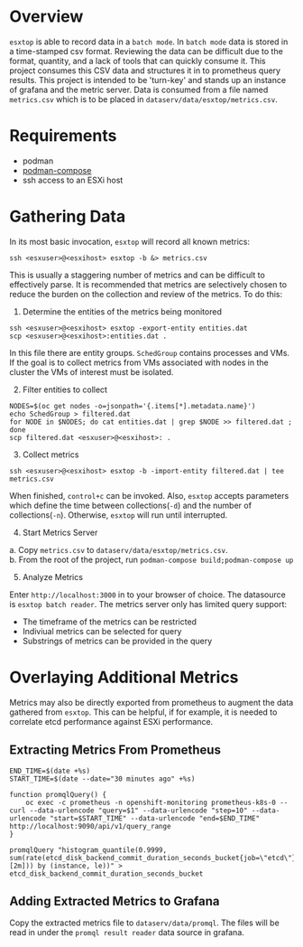 # Overview 

`esxtop` is able to record data in a `batch mode`.  In `batch mode` data is stored in a time-stamped csv format.  Reviewing the data can be difficult due to the format, quantity, and a lack of tools that can quickly consume it.  This project consumes this CSV data and structures it in to prometheus query results.  This project is intended to be 'turn-key' and stands up an instance of grafana and the metric server.  Data is consumed from a file named `metrics.csv` which is to be placed in `dataserv/data/esxtop/metrics.csv`.

# Requirements

- podman
- [podman-compose](https://github.com/containers/podman-compose)
- ssh access to an ESXi host

# Gathering Data

In its most basic invocation, `esxtop` will record all known metrics:

~~~
ssh <esxuser>@<esxihost> esxtop -b &> metrics.csv
~~~

This is usually a staggering number of metrics and can be difficult to effectively parse.  It is recommended that metrics are selectively chosen to reduce the burden on the collection and review of the metrics.  To do this:

1. Determine the entities of the metrics being monitored

~~~
ssh <esxuser>@<esxihost> esxtop -export-entity entities.dat
scp <esxuser>@<esxihost>:entities.dat .
~~~

In this file there are entity groups.  `SchedGroup` contains processes and VMs.  If the goal is to collect metrics from VMs associated with nodes in the cluster the VMs of interest must be isolated.

2. Filter entities to collect

~~~
NODES=$(oc get nodes -o=jsonpath='{.items[*].metadata.name}')
echo SchedGroup > filtered.dat
for NODE in $NODES; do cat entities.dat | grep $NODE >> filtered.dat ; done
scp filtered.dat <esxuser>@<esxihost>: .
~~~

3. Collect metrics

~~~
ssh <esxuser>@<esxihost> esxtop -b -import-entity filtered.dat | tee metrics.csv
~~~

When finished, `control+c` can be invoked.  Also, `esxtop` accepts parameters which define the time between collections(`-d`) and the number of collections(`-n`).  Otherwise, `esxtop` will run until interrupted.

4. Start Metrics Server

a. Copy `metrics.csv` to `dataserv/data/esxtop/metrics.csv`.  
b. From the root of the project, run `podman-compose build;podman-compose up`


5. Analyze Metrics

Enter `http://localhost:3000` in to your browser of choice.  The datasource is `esxtop batch reader`.  The metrics server only has limited query support:
- The timeframe of the metrics can be restricted
- Indiviual metrics can be selected for query
- Substrings of metrics can be provided in the query


# Overlaying Additional Metrics

Metrics may also be directly exported from prometheus to augment the data gathered from `esxtop`.  This can be helpful, if for example, it is needed to
correlate etcd performance against ESXi performance.  

## Extracting Metrics From Prometheus

~~~
END_TIME=$(date +%s) 
START_TIME=$(date --date="30 minutes ago" +%s)

function promqlQuery() {
    oc exec -c prometheus -n openshift-monitoring prometheus-k8s-0 -- curl --data-urlencode "query=$1" --data-urlencode "step=10" --data-urlencode "start=$START_TIME" --data-urlencode "end=$END_TIME" http://localhost:9090/api/v1/query_range 
}

promqlQuery "histogram_quantile(0.9999, sum(rate(etcd_disk_backend_commit_duration_seconds_bucket{job=\"etcd\"}[2m])) by (instance, le))" > etcd_disk_backend_commit_duration_seconds_bucket
~~~

## Adding Extracted Metrics to Grafana

Copy the extracted metrics file to `dataserv/data/promql`.  The files will be read in under the `promql result reader` data source in grafana.